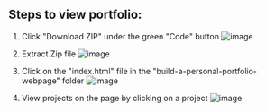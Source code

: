 ## Steps to view portfolio:
  1. Click "Download ZIP" under the green "Code" button
  ![image](https://github.com/user-attachments/assets/e747929a-4742-42c3-8d9a-ff5477735dfa)

  2. Extract Zip file
  ![image](https://github.com/user-attachments/assets/5e1b5c0e-2d66-4124-916a-2668adbadf9e)

  3. Click on the "index.html" file in the "build-a-personal-portfolio-webpage" folder
  ![image](https://github.com/user-attachments/assets/e5e18723-7b14-477e-ac33-5d124b314fe2)

  4. View projects on the page by clicking on a project
  ![image](https://github.com/user-attachments/assets/a71394af-91c7-4a7b-af0e-468f7a4af054)




